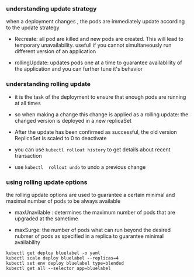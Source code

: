 ### understanding update strategy

when a deployment changes , the pods are immediately update according to the update strategy 

- Recreate: all pod are killed and new pods are created. This will lead to temporary unavailability. usefull if you cannot simultaneously run different version of an application

- rollingUpdate: updates pods one at a time to guarantee availablility of the application and you can further tune it's behavior



### understanding rolling update

- it is the task of the deployment to  ensure that enough pods are running at all times 

- so when making a change this change is applied as a rolling update: the changed version is deployed in a new replicaSet 

- After the update has been confirmed as successful, the old version ReplicaSet is scaled to 0 to deactivate 

- you can use `kubectl rollout history` to get details about recent transaction 

- use `kubectl  rollout undo` to undo a previous change  



### using rolling update options

the rolling update options are used  to guarantee a certain minimal and maximal number of pods to be always available

- maxUnavilable : determines the maximum number of pods that are upgraded at the sametime 

- maxSurge: the number of pods  what can run beyond the desired nubmer of pods as specified in a replica to guarantee minimal availability 

```
kubectl get deploy bluelabel -o yaml 
kubectl scale deploy bluelabel --replicas=4
kubectl set env deploy bluelabel type=blended
kubectl get all --selector app=bluelabel
```






